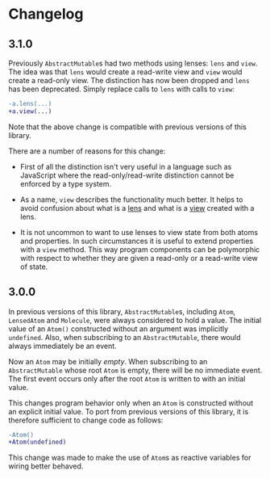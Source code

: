 # Changelog

## 3.1.0

Previously `AbstractMutable`s had two methods using lenses: `lens` and `view`.
The idea was that `lens` would create a read-write view and `view` would create
a read-only view.  The distinction has now been dropped and `lens` has been
deprecated.  Simply replace calls to `lens` with calls to `view`:

```diff
-a.lens(...)
+a.view(...)
```

Note that the above change is compatible with previous versions of this library.

There are a number of reasons for this change:

* First of all the distinction isn't very useful in a language such as
  JavaScript where the read-only/read-write distinction cannot be enforced by a
  type system.

* As a name, `view` describes the functionality much better.  It helps to avoid
  confusion about what is a [lens](https://github.com/calmm-js/partial.lenses)
  and what is a [view](https://github.com/calmm-js/kefir.atom#class-LensedAtom)
  created with a lens.

* It is not uncommon to want to use lenses to view state from both atoms and
  properties.  In such circumstances it is useful to extend properties with a
  `view` method.  This way program components can be polymorphic with respect to
  whether they are given a read-only or a read-write view of state.

## 3.0.0

In previous versions of this library, `AbstractMutable`s, including `Atom`,
`LensedAtom` and `Molecule`, were always considered to hold a value.  The
initial value of an `Atom()` constructed without an argument was implicitly
`undefined`.  Also, when subscribing to an `AbstractMutable`, there would always
immediately be an event.

Now an `Atom` may be initially *empty*.  When subscribing to an
`AbstractMutable` whose root `Atom` is empty, there will be no immediate event.
The first event occurs only after the root `Atom` is written to with an initial
value.

This changes program behavior only when an `Atom` is constructed without an
explicit initial value.  To port from previous versions of this library, it is
therefore sufficient to change code as follows:

```diff
-Atom()
+Atom(undefined)
```

This change was made to make the use of `Atom`s as reactive variables for wiring
better behaved.
